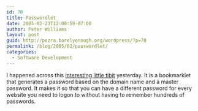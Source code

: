 ```yaml
---
id: 70
title: Passwordlet
date: 2005-02-23T12:00:59-07:00
author: Peter Williams
layout: post
guid: http://pezra.barelyenough.org/wordpress/?p=70
permalink: /blog/2005/02/passwordlet/
categories:
  - Software Development
---
```

I happened across this [interesting little tibit](http://www.angel.net/%7Enic/passwdlet.html) yesterday. It is a bookmarklet that generates a password based on the domain name and a master password. It makes it so that you can have a different password for every website you need to logon to without having to remember hundreds of passwords.